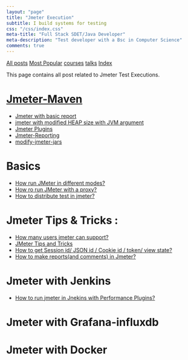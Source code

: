 ```yaml
---
layout: "page"
title: "Jmeter Execution"
subtitle: I build systems for testing
css: "/css/index.css"
meta-title: "Full Stack SDET/Java Developer"
meta-description: "Test developer with a Bsc in Computer Science"
comments: true
---
```

<div class="list-filters">
    <a href="/" class="list-filter filter-selected">All posts</a>
    <a href="/popular" class="list-filter">Most Popular</a>
    <a href="/courses" class="list-filter">courses</a>
	<a href="/talks" class="list-filter">talks</a>
    <a href="/tags" class="list-filter">Index</a>
</div>

This page contains all post related to Jmeter Test Executions.

# [Jmeter-Maven](https://github.com/sarkershantonu/jmeter-novice-to-advance/tree/master/jmeter-maven-examples)
- [Jmeter with basic report](https://sarkershantonu.github.io/2020/08/28/maven-jmeter/)
- [jmeter with modified HEAP size with JVM argument](https://sarkershantonu.github.io/2020/09/01/maven-jmeter-jvm-config/)
- [Jmeter Plugins](https://sarkershantonu.github.io/2020/09/03/maven-jmeter-plugins/)
- [Jmeter-Reporting](https://sarkershantonu.github.io/2020/09/04/maven-jmeter-reporting/)
- [modify-jmeter-jars](https://sarkershantonu.github.io/2020/09/06/maven-jmeter-modify-jars/)

# Basics 
- [How run JMeter in different modes?](http://shantonusarker.blogspot.com/2013/01/how-run-jmeter-in-different-modes.html)
- [How ro run JMeter with a proxy?](http://shantonusarker.blogspot.com/2013/01/how-ro-run-jmeter-with-proxy.html)
- [How to distribute test in jmeter?](http://shantonusarker.blogspot.com/2013/01/how-to-distribute-test-in-jmeter.html)

# Jmeter Tips & Tricks : 
- [How many users jmeter can support?](http://shantonusarker.blogspot.com/2015/04/how-many-user-jmeter-can-support.html)
- [JMeter Tips and Tricks](http://shantonusarker.blogspot.com/2013/01/jmeter-tipstricks-continuing.html)
- [How to get Session id/ JSON id / Cookie id / token/ view state?](http://shantonusarker.blogspot.com/2013/04/jmeter-tips-and-tricks-part-2.html)
- [How to make reports(and comments) in Jmeter?](http://shantonusarker.blogspot.com/2013/04/how-to-make-reportsand-comments-in.html)

# Jmeter with Jenkins
- [How to run jmeter in Jnekins with Performance Plugins?](http://shantonusarker.blogspot.com/2015/07/run-jmeter-jnekins-performance-plugins.html) 

# Jmeter with Grafana-influxdb

# Jmeter with Docker